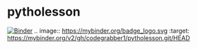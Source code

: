 # pytholesson
[![Binder](https://mybinder.org/badge_logo.svg)](https://mybinder.org/v2/gh/codegrabber1/pytholesson.git/HEAD)
.. image:: https://mybinder.org/badge_logo.svg
 :target: https://mybinder.org/v2/gh/codegrabber1/pytholesson.git/HEAD
